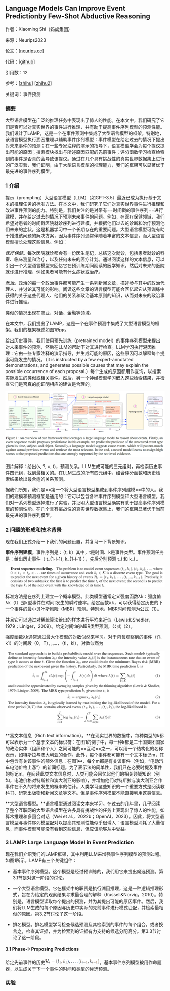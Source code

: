 ## Language Models Can Improve Event Predictionby Few-Shot Abductive Reasoning
作者：Xiaoming Shi（蚂蚁集团）

来源：Neurips2023

论文：[[neurips.cc](https://proceedings.neurips.cc/paper_files/paper/2023/file/5e5fd18f863cbe6d8ae392a93fd271c9-Paper-Conference.pdf)]

代码：[[github](https://github.com/iLampard/lamp)]

引用数：12

参考：[[zhihu](https://zhuanlan.zhihu.com/p/676674268)] [[zhihu2](https://zhuanlan.zhihu.com/p/635455540)]

关键词：事件预测



### 摘要

大型语言模型在广泛的推理任务中表现出了惊人的性能。在本文中，我们研究了它们是否可以对真实世界的事件进行推理，并有助于提高事件序列模型的预测性能。我们设计了LAMP，这是一个在事件预测中集成了大型语言模型的框架。特别地，该语言模型执行溯因推理以辅助事件序列模型：事件模型在给定过去的情况下提出对未来事件的预测；在一些专家注释的演示的指导下，语言模型学会为每个提议提出可能的原因；搜索模块找出与所述原因匹配的先前事件；评分函数学习检查检索到的事件是否真的会导致该提议。通过在几个具有挑战性的真实世界数据集上进行的广泛实验，我们证明，由于大型语言模型的推理能力，我们的框架可以显著优于最先进的事件序列模型。

### 1 介绍

提示（prompting）大型语言模型（LLM）（如GPT-3.5）最近已成为执行基于文本的推理任务的标准方法。在本文中，我们研究了它们对真实世界事件进行推理和改进事件预测的能力。特别是，我们关注的是对带有==时间戳的事件序列==进行建模，并在给定过去的情况下预测未来事件的问题。例如，在医疗保健领域，我们希望对患者的时间戳医院就诊序列进行建模，并根据他们过去的诊断和治疗预测他们未来的症状。这是机器学习中一个长期存在的重要问题。大型语言模型可能有助于推进该问题的解决方案，因为事件序列通常伴随着丰富的文本信息，而大型语言模型擅长处理这些信息。例如：

*医疗保健*。每次医院就诊都会有一份医生笔记，总结这次就诊，包括患者就诊的科室、临床测量和治疗，以及任何未来的医疗计划。通过阅读这样的文本信息，可以引出一个大型语言模型来回忆它在预训练期间阅读的医学知识，然后对未来的医院就诊进行推理，例如患者可能有什么症状或治疗。

*政治*。政治的每一个政治事件都可能产生一系列新闻文章，描述参与其中的政治代理人，并讨论其可能的影响。阅读这些文章的语言模型可能会回忆起它从预训练中获得的关于这些代理人、他们的关系和政治基本原则的知识，从而对未来的政治事件进行推理。

类似的情况出现在商业、对话、金融等领域。

在本文中，我们提出了LAMP，这是一个在事件预测中集成了大型语言模型的框架。我们的框架概述如图1所示。

给出历史事件，我们使用预先训练（pretrained model）的事件序列模型来提出对未来事件的预测，然后在LLM的帮助下对其进行检查。LLM学习执行溯因推理：它由一些专家注释的演示指导，并生成可能的原因，这些原因可以解释每个提案可能发生的情况。（it is instructed by a few expert-annotated demonstrations, and generates possible causes that may
explain the possible occurrence of each proposal.）每个生成的原因都用作查询，以搜索实际发生的类似或相关事件。然后，另一个神经模型学习嵌入这些检索结果，并检查它们是否真的能证明相应的建议是合理的。

![image-20240324152734767](./pic/image-20240324152734767-1711287433419-1.png)

图片解释：给出(s, ?, o, t)，预测关系。LLM生成可能的三元组对，再检索历史事件四元组，找到最相关的。在LLM生成的所有四元组中，结合评分函数和历史检索结果给出最合适的关系预测。

据我们所知，我们是==第一个将大型语言模型集成到事件序列建模==中的人。我们的建模和预测框架是通用的：它可以包含各种事件序列模型和大型语言模型。我们对一系列模型选择进行了实验，并证明大型语言模型确实有助于提高事件序列模型的预测性能。在几个具有挑战性的真实世界数据集上，我们的框架显著优于当前最先进的事件序列模型。

### 2 问题的形成和技术背景

现在我们正式介绍一下我们的问题设置，并复习一下背景知识。

**事件序列建模**。事件序列是：（t, k）其中，t是时间、k是事件类型。事件预测任务是：给出历史事件（ t\_{1-i-1}, k\_{1-i-1} ），先后分别预测 t_i 和 k_i 。

![image-20240324154640967](./pic/image-20240324154640967.png)

标准方法是在序列上建立一个概率模型。此类模型通常定义强度函数λk：强度值λk（t）是k型事件在时间t发生的瞬时速率。给定函数λk，可以获得给定历史的下一个事件的最小贝叶斯风险（MBR）预测。特别地，MBR时间预测为公式（1）。

并且它可以通过对稀疏算法给出的样本进行平均来近似（Lewis和Shedler，1979；Liniger，2009）。给定时间ti的MBR类型预测，公式（2）。

强度函数λk通常通过最大化模型的对数似然来学习。对于包含观察到的事件（t1，k1）的时间段（0，T），。。。，（tI，kI），对数似然为

![image-20240324155023444](./pic/image-20240324155023444.png)

**富文本信息（Rich text information）。**在现实世界的数据中，每种类型的k都可以表示为一个基于文本的标识符：在图1的例子中，每一种k都是二十国集团国家的政治实体（组织和个人）之间可能的==互动==之一，可以用一个结构化的名称表示，如特斯拉与澳大利亚的合作。此外，每个事件都可能有一个文本标记m，其中包含有关该事件的额外信息：在图1中，每个m都是有关该事件（例如，“电动汽车电池价格上涨”）的新闻标题。为了表示法的简单性，我们只在必要时提及事件的标记m。在阅读此类文本信息时，人类可能会回忆起他们的相关领域知识（例如，电池价格对特斯拉和澳大利亚的影响），并增加他们对特斯拉与澳大利亚合作事件在不久的将来发生的概率的估计。人类学习这些知识的一个重要方式是阅读教科书、研究出版物和新闻文章等文本。但是事件序列模型不能直接利用这类信息。

**大型语言模型。**语言模型通过阅读文本来学习。在过去的几年里，几乎阅读了整个互联网的大型语言模型在许多具有挑战性的任务上表现出了惊人的性能，如算术推理和多回合对话（Wei et al.，2022b；OpenAI，2023）。因此，将大型语言模型与事件序列模型配对以提高其预测性能似乎很诱人：语言模型消耗了大量信息，而事件模型可能没有看到这些信息，但应该能够从中受益。

### 3 LAMP: Large Language Model in Event Prediction

现在我们介绍我们的LAMP框架，其中利用LLM来增强事件序列模型的预测过程。如图1所示，LAMP有三个关键组件：

- 基本事件序列模型。这个模型是经过预训练的，我们用它来提出候选预测。第3.1节是对这一阶段的讨论。

- 一个大型语言模型。它在框架中的职责是执行溯因推理，这是一种逻辑推理形式，旨在为给定的观察结果寻求最合理的解释（Russell&Norvig，2010）。特别是，语言模型读取每个提出的预测，并为其提出可能的原因事件。然后，我们将LLM生成的每个原因与历史中实际的先前事件进行模式匹配，并检索最相似的原因。第3.2节讨论了这一阶段。
- 排名模型。排名模型学习检查候选预测及其检索到的事件的每个组合，或者换言之，检查其证据，并为检索到的证据有力支持的候选分配高分。第3.3节讨论了这一阶段。

#### 3.1 Phase-I: Proposing Predictions

给定先前事件的历史<img src="./pic/image-20240324155940518.png" alt="image-20240324155940518" style="zoom: 33%;" />，基本事件序列模型被用作命题器，以生成关于下一个事件的时间和类型的候选预测。

### 实验

